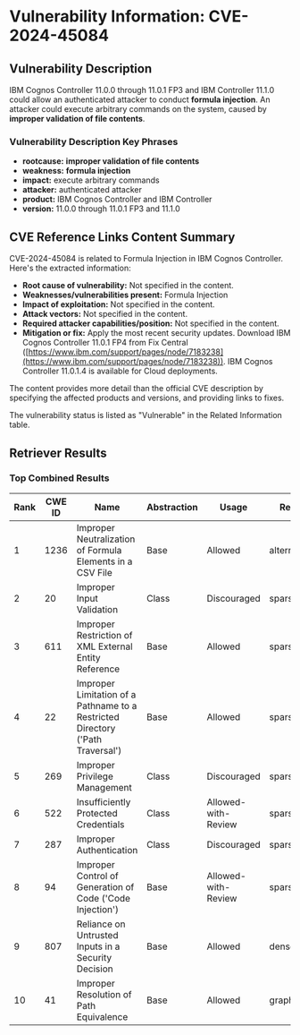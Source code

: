 # Vulnerability Information: CVE-2024-45084

## Vulnerability Description
IBM Cognos Controller 11.0.0 through 11.0.1 FP3 and IBM Controller 11.1.0 could allow an authenticated attacker to conduct **formula injection**. An attacker could execute arbitrary commands on the system, caused by **improper validation of file contents**.

### Vulnerability Description Key Phrases
- **rootcause:** **improper validation of file contents**
- **weakness:** **formula injection**
- **impact:** execute arbitrary commands
- **attacker:** authenticated attacker
- **product:** IBM Cognos Controller and IBM Controller
- **version:** 11.0.0 through 11.0.1 FP3 and 11.1.0

## CVE Reference Links Content Summary
CVE-2024-45084 is related to Formula Injection in IBM Cognos Controller. Here's the extracted information:

*   **Root cause of vulnerability:** Not specified in the content.
*   **Weaknesses/vulnerabilities present:** Formula Injection
*   **Impact of exploitation:** Not specified in the content.
*   **Attack vectors:** Not specified in the content.
*   **Required attacker capabilities/position:** Not specified in the content.
*   **Mitigation or fix:** Apply the most recent security updates. Download IBM Cognos Controller 11.0.1 FP4 from Fix Central ([https://www.ibm.com/support/pages/node/7183238](https://www.ibm.com/support/pages/node/7183238)). IBM Cognos Controller 11.0.1.4 is available for Cloud deployments.

The content provides more detail than the official CVE description by specifying the affected products and versions, and providing links to fixes.

The vulnerability status is listed as "Vulnerable" in the Related Information table.

## Retriever Results

### Top Combined Results

| Rank | CWE ID | Name | Abstraction | Usage  | Retrievers | Individual Scores |
|------|--------|------|-------------|-------|------------|-------------------|
| 1 | 1236 | Improper Neutralization of Formula Elements in a CSV File | Base | Allowed | alternate_terms | 1.000 |
| 2 | 20 | Improper Input Validation | Class | Discouraged | sparse | 0.258 |
| 3 | 611 | Improper Restriction of XML External Entity Reference | Base | Allowed | sparse | 0.245 |
| 4 | 22 | Improper Limitation of a Pathname to a Restricted Directory ('Path Traversal') | Base | Allowed | sparse | 0.243 |
| 5 | 269 | Improper Privilege Management | Class | Discouraged | sparse | 0.239 |
| 6 | 522 | Insufficiently Protected Credentials | Class | Allowed-with-Review | sparse | 0.238 |
| 7 | 287 | Improper Authentication | Class | Discouraged | sparse | 0.237 |
| 8 | 94 | Improper Control of Generation of Code ('Code Injection') | Base | Allowed-with-Review | sparse | 0.235 |
| 9 | 807 | Reliance on Untrusted Inputs in a Security Decision | Base | Allowed | dense | 0.549 |
| 10 | 41 | Improper Resolution of Path Equivalence | Base | Allowed | graph | 0.002 |

